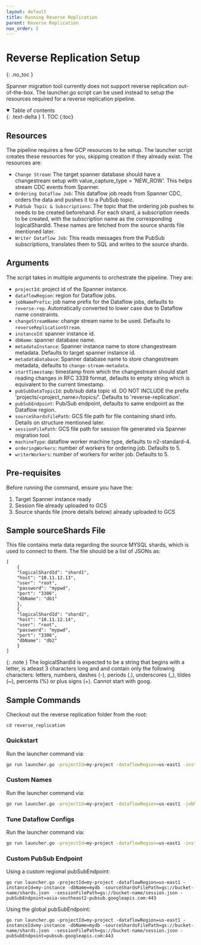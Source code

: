 ```yaml
---
layout: default
title: Running Reverse Replication
parent: Reverse Replication
nav_order: 2
---
```


# Reverse Replication Setup
{: .no_toc }

Spanner migration tool currently does not support reverse replication out-of-the-box.
The launcher.go script can be used instead to setup the resources required for a 
reverse replication pipeline.

<details open markdown="block">
  <summary>
    Table of contents
  </summary>
  {: .text-delta }
1. TOC
{:toc}
</details>

## Resources
The pipeline requires a few GCP resources to be setup. The launcher script creates these resources for you, skipping creation if they already exist. The resources are:
- `Change Stream`: The target spanner database should have a changestream setup with value_capture_type = 'NEW_ROW'. This helps stream CDC events from Spanner.
- `Ordering Dataflow Job`: This dataflow job reads from Spanner CDC, orders the data and pushes it to a PubSub topic.
- `PubSub Topic & Subscriptions`: The topic that the ordering job pushes to needs to be created beforehand. For each shard, a subscription needs to be created, with the subscription name as the corresponding logicalShardId. These names are fetched from the source shards file mentioned later.
- `Writer Dataflow Job`: This reads messages from the PubSub subscriptions, translates them to SQL and writes to the source shards.

## Arguments

The script takes in multiple arguments to orchestrate the pipeline. They are:
- `projectId`: project id of the Spanner instance.
- `dataflowRegion`: region for Dataflow jobs.
- `jobNamePrefix`: job name prefix for the Dataflow jobs, defaults to `reverse-rep`. Automatically converted to lower case due to Dataflow name constraints.
- `changeStreamName`: change stream name to be used. Defaults to `reverseReplicationStream`.
- `instanceId`: spanner instance id.
- `dbName`: spanner database name.
- `metadataInstance`: Spanner instance name to store changestream metadata. Defaults to target spanner instance id.
- `metadataDatabase`: Spanner database name to store changestream metadata, defaults to `change-stream-metadata`.
- `startTimestamp`: timestamp from which the changestream should start reading changes in RFC 3339 format, defaults to empty string which is equivalent to the current timestamp.
- `pubSubDataTopicId`: pub/sub data topic id. DO NOT INCLUDE the prefix 'projects/<project_name>/topics/'. Defaults to 'reverse-replication'.
- `pubSubEndpoint`: Pub/Sub endpoint, defaults to same endpoint as the Dataflow region.
- `sourceShardsFilePath`: GCS file path for file containing shard info. Details on structure mentioned later.
- `sessionFilePath`: GCS file path for session file generated via Spanner migration tool.
- `machineType`: dataflow worker machine type, defaults to n2-standard-4.
- `orderingWorkers`: number of workers for ordering job. Defaults to 5.
- `writerWorkers`: number of workers for writer job. Defaults to 5.

## Pre-requisites
Before running the command, ensure you have the:
1) Target Spanner instance ready
2) Session file already uploaded to GCS
3) Source shards file (more details below) already uploaded to GCS

## Sample sourceShards File
This file contains meta data regarding the source MYSQL shards, which is used to connect to them.
The file should be a list of JSONs as:
```
[
    {
    "logicalShardId": "shard1",
    "host": "10.11.12.13",
    "user": "root",
    "password": "mypwd",
    "port": "3306",
    "dbName": "db1"
    },
    {
    "logicalShardId": "shard2",
    "host": "10.11.12.14",
    "user": "root",
    "password": "mypwd",
    "port": "3306",
    "dbName": "db2"
    }
]
```

{: .note }
The logicalShardId is expected to be a string that begins with a letter, is atleast 3 characters long and and contain only the following characters: letters, numbers, dashes (-), periods (.), underscores (_), tildes (~), percents (%) or plus signs (+). Cannot start with goog.

## Sample Commands
Checkout out the reverse replication folder from the root:
```
cd reverse_replication
```
### Quickstart
Run the launcher command via:
```sh
go run launcher.go -projectId=my-project -dataflowRegion=us-east1 -instanceId=my-instance -dbName=mydb -sourceShardsFilePath=gs://bucket-name/shards.json  -sessionFilePath=gs://bucket-name/session.json 
``` 
### Custom Names
Run the launcher command via:
```sh
go run launcher.go -projectId=my-project -dataflowRegion=us-east1 -jobNamePrefix=reverse-rep -changeStreamName=mystream -instanceId=my-instance -dbName=mydb -metadataInstance=my-instance -metadataDatabase=stream-metadb -pubSubDataTopicId=my-topic -sourceShardsFilePath=gs://bucket-name/shards.json  -sessionFilePath=gs://bucket-name/session.json 
``` 
### Tune Dataflow Configs
Run the launcher command via:
```sh
go run launcher.go -projectId=my-project -dataflowRegion=us-east1 -instanceId=my-instance -dbName=mydb -sourceShardsFilePath=gs://bucket-name/shards.json  -sessionFilePath=gs://bucket-name/session.json -machineType=e2-standard-2 -orderingWorkers=10 -writerWorkers=8
``` 
### Custom PubSub Endpoint
Using a custom regional pubSubEndpoint:
```
go run launcher.go -projectId=my-project -dataflowRegion=us-east1 -instanceId=my-instance -dbName=mydb -sourceShardsFilePath=gs://bucket-name/shards.json  -sessionFilePath=gs://bucket-name/session.json -pubSubEndpoint=asia-southeast2-pubsub.googleapis.com:443 
```
Using the global pubSubEndpoint:
```
go run launcher.go -projectId=my-project -dataflowRegion=us-east1 -instanceId=my-instance -dbName=mydb -sourceShardsFilePath=gs://bucket-name/shards.json  -sessionFilePath=gs://bucket-name/session.json -pubSubEndpoint=pubsub.googleapis.com:443
```
